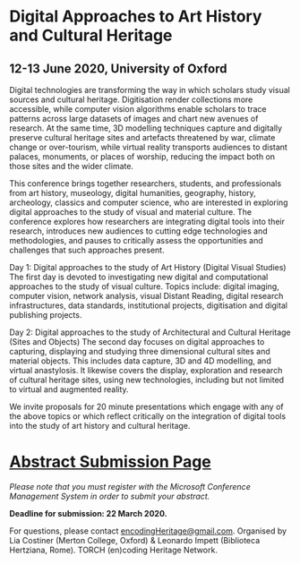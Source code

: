 # Digital Approaches to Art History and Cultural Heritage

## 12-13 June 2020, University of Oxford


Digital technologies are transforming the way in which scholars study visual sources and cultural heritage. Digitisation render collections more accessible, while computer vision algorithms enable scholars to trace patterns across large datasets of images and chart new avenues of research. At the same time, 3D modelling techniques capture and digitally preserve cultural heritage sites and artefacts threatened by war, climate change or over-tourism, while virtual reality transports audiences to distant palaces, monuments, or places of worship, reducing the impact both on those sites and the wider climate. 

This conference brings together researchers, students, and professionals from art history, museology, digital humanities, geography, history, archeology, classics and computer science, who are interested in exploring digital approaches to the study of visual and material culture. The conference explores how researchers are integrating digital tools into their research, introduces new audiences to cutting edge technologies and methodologies, and pauses to critically assess the opportunities and challenges that such approaches present.

Day 1: Digital approaches to the study of Art History (Digital Visual Studies)
The first day is devoted to investigating new digital and computational approaches to the study of visual culture. Topics include: digital imaging, computer vision, network analysis, visual Distant Reading, digital research infrastructures, data standards, institutional projects, digitisation and digital publishing projects.

Day 2: Digital approaches to the study of Architectural and Cultural Heritage (Sites and Objects)
The second day focuses on digital approaches to capturing, displaying and studying three dimensional cultural sites and material objects. This includes data capture, 3D and 4D modelling, and virtual anastylosis. It likewise covers the display, exploration and research of cultural heritage sites, using new technologies, including but not limited to virtual and augmented reality.

We invite proposals for 20 minute presentations which engage with any of the above topics or which reflect critically on the integration of digital tools into the study of art history and cultural heritage.

# [Abstract Submission Page](https://cmt3.research.microsoft.com/DAH2020/) 

*Please note that you must register with the Microsoft Conference Management System in order to submit your abstract.*

**Deadline for submission: 22 March 2020.**

For questions, please contact encodingHeritage@gmail.com. 
Organised by Lia Costiner (Merton College, Oxford) & Leonardo Impett (Biblioteca Hertziana, Rome).
TORCH (en)coding Heritage Network.
